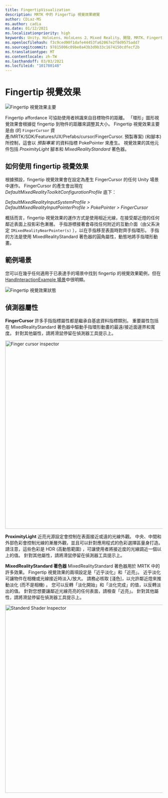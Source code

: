 ```yaml
---
title: FingertipVisualization
description: MRTK 中的 FingerTip 視覺效果總覽
author: CDiaz-MS
ms.author: cadia
ms.date: 01/12/2021
ms.localizationpriority: high
keywords: Unity、HoloLens、HoloLens 2、Mixed Reality、開發、MRTK、Fingertip
ms.openlocfilehash: f3c9ced90f1dafe44453fa62067e2f8d9575add7
ms.sourcegitcommit: 97815006c09be0a43b3d9b33c1674150cdfecf2b
ms.translationtype: MT
ms.contentlocale: zh-TW
ms.lasthandoff: 03/03/2021
ms.locfileid: "101780148"
---
```

# <a name="fingertip-visualization"></a>Fingertip 視覺效果

![Fingertip 視覺效果主要](../images/fingertip/MRTK_FingertipVisualization_Main.png)

Fingertip affordance 可協助使用者辨識來自目標物件的距離。 「環形」圖形視覺效果會根據從 fingertip 到物件的距離來調整其大小。 Fingertip 視覺效果主要是由 (的 `FingerCursor` 資產/MRTK/SDK/Features/UX/Prefabs/cursor/FingerCursor. 預製專案)  (和腳本) 所控制，這會以 *預製專案* 的資料指標 PokePointer 來產生。 視覺效果的其他元件包括 *ProximityLight* 腳本和 *MixedRealityStandard* 著色器。

## <a name="how-to-use-the-fingertip-visualization"></a>如何使用 fingertip 視覺效果

根據預設，fingertip 視覺效果會在設定為產生 FingerCursor 的任何 Unity 場景中運作。 FingerCursor 的產生會出現在 *DefaultMixedRealityToolkitConfigurationProfile* 底下：

*DefaultMixedRealityInputSystemProfile > DefaultMixedRealityInputPointerProfile > PokePointer > FingerCursor*

概括而言，fingertip 視覺效果的運作方式是使用相近光線，在接受鄰近燈的任何鄰近表面上投影彩色漸層。 手指游標接著會尋找任何附近的互動介面（由父系決定 `IMixedRealityNearPointer(s)` ），以在手指移至表面時對齊手指環形。 手指的方法是使用 MixedRealityStandard 著色器的圓角屬性，動態地將手指環形動畫。

## <a name="example-scene"></a>範例場景

您可以在幾乎任何適用于已表達手的場景中找到 fingertip 的視覺效果範例，但在 [HandInteractionExample 場景](../example-scenes/HandInteractionExamples.md)中很明顯。

![Fingertip 視覺效果狀態](../images/fingertip/MRTK_FingertipVisualization_States.png)

## <a name="inspector-properties"></a>偵測器屬性

**FingerCursor** 許多手指指標屬性都是繼承自基底資料指標類別。 重要屬性包括在 MixedRealityStandard 著色器中驅動手指環形動畫的最遠/接近面邊界和寬度。 針對其他屬性，請將滑鼠停留在偵測器工具提示上。

<img src="../images/fingertip/MRTK_FingertipVisualization_Finger_Cursor_Inspector.png" width="600" alt="Finger cursor inspector">

**ProximityLight** 近亮光源設定會控制在表面接近或遠的光線外觀。 中央、中間和外部色彩會控制光線的漸層外觀，並且可以針對應用程式的色彩選擇區量身打造。 請注意，這些色彩是 HDR (高動態範圍) ，可讓使用者將接近度的光線調近一個以上的值。 針對其他屬性，請將滑鼠停留在偵測器工具提示上。

**MixedRealityStandard 著色器** MixedRealityStandard 著色器用於 MRTK 中的許多效果。 Fingertip 視覺效果的兩項設定是「近乎淡化」和「近亮」。 近乎淡化可讓物件在相機或光線接近時淡入/放大。 請務必核取 [淺色]，以允許鄰近燈來推動淡化 (而不是相機) 。 您可以反轉「淡化開始」和「淡化完成」的值，以反轉淡出的值。 針對您想要讓鄰近光線亮亮的任何表面，請檢查「近亮」。 針對其他屬性，請將滑鼠停留在偵測器工具提示上。

<img src="../images/fingertip/MRTK_FingertipVisualization_Mixed_Reality_Standard_Shader_Inspector.png" width="600" alt="Standerd Shader Inspector">
